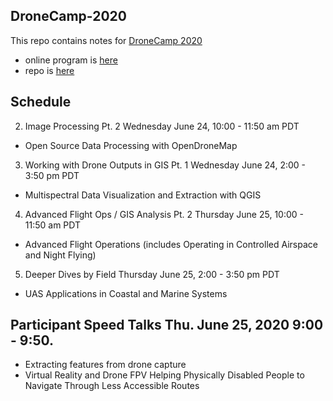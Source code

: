 ## DroneCamp-2020

This repo contains notes for [DroneCamp 2020](http://igis.ucanr.edu/dronecamp/)
- online program is [here](https://dronecamp.github.io/2020/setup.html#gis-and-photogrammetry-software)
- repo is [here](https://github.com/dronecamp)

## Schedule

2. Image Processing Pt. 2 Wednesday June 24, 10:00 - 11:50 am PDT
- Open Source Data Processing with OpenDroneMap

3. Working with Drone Outputs in GIS Pt. 1 Wednesday June 24, 2:00 - 3:50 pm PDT
- Multispectral Data Visualization and Extraction with QGIS

4. Advanced Flight Ops / GIS Analysis Pt. 2 Thursday June 25, 10:00 - 11:50 am PDT
- Advanced Flight Operations (includes Operating in Controlled Airspace and Night Flying)

5. Deeper Dives by Field Thursday June 25, 2:00 - 3:50 pm PDT
- UAS Applications in Coastal and Marine Systems

## Participant Speed Talks Thu. June 25, 2020 9:00 - 9:50.

- Extracting features from drone capture
- Virtual Reality and Drone FPV Helping Physically Disabled People to Navigate Through Less Accessible Routes
